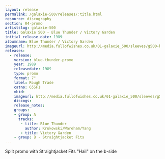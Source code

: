```yaml
---
layout: release
permalink: /galaxie-500/releases/:title.html
resource: discography
section: 04-promo
artistslug: galaxie-500
title: Galaxie 500 - Blue Thunder / Victory Garden
initial_release_date: 1989
albumname: Blue Thunder / Victory Garden
imageurl: http://media.fullofwishes.co.uk/01-galaxie_500/sleeves/g500-blue-thunder-victory-garden.jpg
releases:
  - release: 
    version: blue-thunder-promo
    year: 1989
    releasedate: 1989
    type: promo
    format: 7"
    label: Rough Trade
    catno: G5SF1
    mbid: 
    imageurl: http://media.fullofwishes.co.uk/01-galaxie_500/sleeves/g500-blue-thunder-victory-garden.jpg
    discogs: 
    release_notes:
    groups:
    - group: A
      tracks:
       - title: Blue Thunder
         author: Krukowski/Wareham/Yang
       - title: Victory Garden
    - group: B - Straightjacket Fits
---
```

Split promo with Straightjacket Fits "Hail" on the b-side
